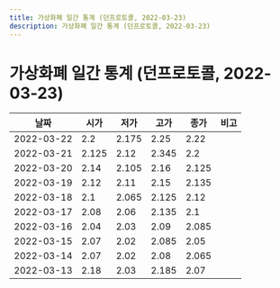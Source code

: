```yaml
---
title: 가상화폐 일간 통계 (던프로토콜, 2022-03-23)
description: 가상화폐 일간 통계 (던프로토콜, 2022-03-23)
---
```


가상화폐 일간 통계 (던프로토콜, 2022-03-23)
===

|날짜|시가|저가|고가|종가|비고|
|--|--|--|--|--|--|
|2022-03-22|2.2|2.175|2.25|2.22|    |
|2022-03-21|2.125|2.12|2.345|2.2|    |
|2022-03-20|2.14|2.105|2.16|2.125|    |
|2022-03-19|2.12|2.11|2.15|2.135|    |
|2022-03-18|2.1|2.065|2.125|2.12|    |
|2022-03-17|2.08|2.06|2.135|2.1|    |
|2022-03-16|2.04|2.03|2.09|2.085|    |
|2022-03-15|2.07|2.02|2.085|2.05|    |
|2022-03-14|2.07|2.02|2.08|2.065|    |
|2022-03-13|2.18|2.03|2.185|2.07|    |
